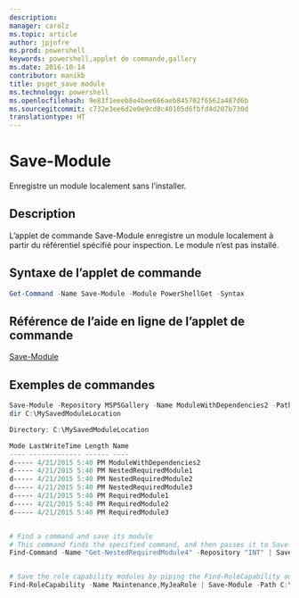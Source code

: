 ```yaml
---
description: 
manager: carolz
ms.topic: article
author: jpjofre
ms.prod: powershell
keywords: powershell,applet de commande,gallery
ms.date: 2016-10-14
contributor: manikb
title: psget_save module
ms.technology: powershell
ms.openlocfilehash: 9e83f1eeeb8e4bee666aeb845702f6562a487d6b
ms.sourcegitcommit: c732e3ee6d2e0e9cd8c40105d6fbfd4d207b730d
translationtype: HT
---
```

# <a name="save-module"></a>Save-Module

Enregistre un module localement sans l’installer.

## <a name="description"></a>Description

L’applet de commande Save-Module enregistre un module localement à partir du référentiel spécifié pour inspection. Le module n’est pas installé.

## <a name="cmdlet-syntax"></a>Syntaxe de l’applet de commande
```powershell
Get-Command -Name Save-Module -Module PowerShellGet -Syntax
```

## <a name="cmdlet-online-help-reference"></a>Référence de l’aide en ligne de l’applet de commande

[Save-Module](http://go.microsoft.com/fwlink/?LinkId=531351)

## <a name="example-commands"></a>Exemples de commandes

```powershell
Save-Module -Repository MSPSGallery -Name ModuleWithDependencies2 -Path C:\MySavedModuleLocation
dir C:\MySavedModuleLocation

Directory: C:\MySavedModuleLocation

Mode LastWriteTime Length Name
---- ------------- ------ ----
d----- 4/21/2015 5:40 PM ModuleWithDependencies2
d----- 4/21/2015 5:40 PM NestedRequiredModule1
d----- 4/21/2015 5:40 PM NestedRequiredModule2
d----- 4/21/2015 5:40 PM NestedRequiredModule3
d----- 4/21/2015 5:40 PM RequiredModule1
d----- 4/21/2015 5:40 PM RequiredModule2
d----- 4/21/2015 5:40 PM RequiredModule3


# Find a command and save its module
# This command finds the specified command, and then passes it to Save-Module to save it to the C:\temp folder.
Find-Command -Name "Get-NestedRequiredModule4" -Repository "INT" | Save-Module -Path "C:\temp\" -Verbose


# Save the role capability modules by piping the Find-RoleCapability output to Save-Module cmdlet.
Find-RoleCapability -Name Maintenance,MyJeaRole | Save-Module -Path C:\MyModulesPath

```

